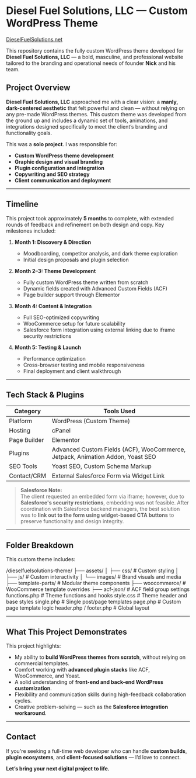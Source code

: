 # Diesel Fuel Solutions, LLC — Custom WordPress Theme  
[DieselFuelSolutions.net](https://dieselfuelsolutions.net)

This repository contains the fully custom WordPress theme developed for **Diesel Fuel Solutions, LLC** — a bold, masculine, and professional website tailored to the branding and operational needs of founder **Nick** and his team.

## Project Overview

**Diesel Fuel Solutions, LLC** approached me with a clear vision: a **manly, dark-centered aesthetic** that felt powerful and clean — without relying on any pre-made WordPress themes. This custom theme was developed from the ground up and includes a dynamic set of tools, animations, and integrations designed specifically to meet the client’s branding and functionality goals.

This was a **solo project**. I was responsible for:

- **Custom WordPress theme development**
- **Graphic design and visual branding**
- **Plugin configuration and integration**
- **Copywriting and SEO strategy**
- **Client communication and deployment**

---

## Timeline

This project took approximately **5 months** to complete, with extended rounds of feedback and refinement on both design and copy. Key milestones included:

1. **Month 1: Discovery & Direction**
   - Moodboarding, competitor analysis, and dark theme exploration
   - Initial design proposals and plugin selection

2. **Month 2–3: Theme Development**
   - Fully custom WordPress theme written from scratch
   - Dynamic fields created with Advanced Custom Fields (ACF)
   - Page builder support through Elementor

3. **Month 4: Content & Integration**
   - Full SEO-optimized copywriting
   - WooCommerce setup for future scalability
   - Salesforce form integration using external linking due to iframe security restrictions

4. **Month 5: Testing & Launch**
   - Performance optimization
   - Cross-browser testing and mobile responsiveness
   - Final deployment and client walkthrough

---

## Tech Stack & Plugins

| Category     | Tools Used                                 |
|--------------|---------------------------------------------|
| Platform     | WordPress (Custom Theme)                   |
| Hosting      | cPanel                                      |
| Page Builder | Elementor                                   |
| Plugins      | Advanced Custom Fields (ACF), WooCommerce, Jetpack, Animation Addon, Yoast SEO |
| SEO Tools    | Yoast SEO, Custom Schema Markup            |
| Contact/CRM  | External Salesforce Form via Widget Link   |

> **Salesforce Note:**  
> The client requested an embedded form via iframe; however, due to **Salesforce's security restrictions**, embedding was not feasible. After coordination with Salesforce backend managers, the best solution was to **link out to the form using widget-based CTA buttons** to preserve functionality and design integrity.

---

## Folder Breakdown

This custom theme includes:

/dieselfuelsolutions-theme/
├── assets/
│ ├── css/ # Custom styling
│ ├── js/ # Custom interactivity
│ └── images/ # Brand visuals and media
├── template-parts/ # Modular theme components
├── woocommerce/ # WooCommerce template overrides
├── acf-json/ # ACF field group settings
functions.php # Theme functions and hooks
style.css # Theme header and base styles
single.php # Single post/page templates
page.php # Custom page template logic
header.php / footer.php # Global layout


---

## What This Project Demonstrates

This project highlights:

- My ability to **build WordPress themes from scratch**, without relying on commercial templates.
- Comfort working with **advanced plugin stacks** like ACF, WooCommerce, and Yoast.
- A solid understanding of **front-end and back-end WordPress customization**.
- Flexibility and communication skills during high-feedback collaboration cycles.
- Creative problem-solving — such as the **Salesforce integration workaround**.

---

## Contact

If you're seeking a full-time web developer who can handle **custom builds**, **plugin ecosystems**, and **client-focused solutions** — I’d love to connect.

**Let’s bring your next digital project to life.**
